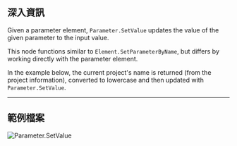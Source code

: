 ## 深入資訊
Given a parameter element, `Parameter.SetValue` updates the value of the given parameter to the input value.

This node functions similar to `Element.SetParameterByName`, but differs by working directly with the parameter element.

In the example below, the current project's name is returned (from the project information), converted to lowercase and then updated with `Parameter.SetValue`.

___
## 範例檔案

![Parameter.SetValue](./Revit.Elements.Parameter.SetValue_img.jpg)
